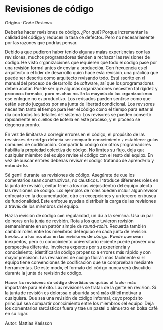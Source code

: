 # Revisiones de código

Original: Code Reviews

Deberías hacer revisiones de código. ¿Por qué? Porque incrementan la
calidad del código y reducen la tasa de defectos. Pero no necesariamente
por las razones que podrías pensar.

Debido a que pudieron haber tenido algunas malas experiencias con las
revisiones, muchos programadores tienden a rechazar las revisiones de
código. He visto organizaciones que requieren que todo el código pase
por una revisión formal antes de enviar a producción. Con frecuencia es
el arquitecto o el líder de desarrollo quien hace esta revisión, una
práctica que puede ser descrita como arquitecto revisando todo. Está
escrito en el manual del proceso de desarrollo de software, así que los
programadores deben acatar. Puede ser que algunas organizaciones
necesiten tal rigidez y procesos formales, pero muchas no. En la mayoría
de las organizaciones ese enfoque no es productivo. Los revisados pueden
sentirse como que están siendo juzgados por una junta de libertad
condicional. Los revisores necesitan tanto el tiempo para leer el código
como el tiempo para estar al día con todos los detalles del sistema. Los
revisores se pueden convertir rápidamente en cuellos de botella en este
proceso, y el proceso se degenera pronto.

En vez de limitarse a corregir errores en el código, el propósito de las
revisiones de código debería ser compartir conocimiento y establecer
guías comunes de codificación. Compartir tu código con otros
programadores habilita la propiedad colectiva de código. No limites su
flujo,  deja que cualquier miembro del equipo revise el código con el
resto del equipo. En vez de buscar errores deberías revisar el código
tratando de aprenderlo y entenderlo.

Sé gentil durante las revisiones de código. Asegúrate de que los
comentarios sean constructivos, no cáusticos. Introduce diferentes roles
en la junta de revisión, evitar tener a los más viejos dentro del equipo
afecta las revisiones de código. Los ejemplos de roles pueden incluir
algún revisor enfocado en la documentación, otro en excepciones y un
tercero en busca de funcionalidad. Este enfoque ayuda a distribuir la
carga de las revisiones a través de los miembros del equipo.

Haz la revisión de código con regularidad, un día a la semana. Usa un
par de horas en la junta de revisión. Rota a los que tuvieron revisión
semanalmente en un patrón simple de _round-robin_. Recuerda también
cambiar roles entre los miembros del equipo en cada junta de revisión.
Involucra a los novatos en las revisiones de código. Puede que sean
inexpertos, pero su conocimiento universitario reciente puede proveer
una perspectiva diferente. Involucra expertos por su experiencia y
conocimiento; identificarán código propenso a errores más rápido y con
mayor precisión. Las revisiones de código fluirán más fácilmente si el
equipo tiene convenciones de codificación que se comprueban mediante
herramientas. De este modo, el formato del código nunca será discutido
durante la junta de revisión de código.

Hacer las revisiones de código divertidas es quizás el factor más
importante para el éxito. Las revisiones se tratan de la gente en
revisión. Si la junta de revisión es dolorosa o aburrida será más
difícil motivar a cualquiera. Que sea una revisión de código informal,
cuyo propósito principal sea compartir conocimiento entre los miembros
del equipo. Deja los comentarios sarcásticos fuera y trae un pastel o
almuerzo en bolsa café en su lugar.

Autor: Mattias Karlsson